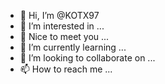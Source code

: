 - 👋 Hi, I’m @KOTX97
- 👀 I’m interested in ...
- 🤗 Nice to meet you ...
- 🌱 I’m currently learning ...
- 💞️ I’m looking to collaborate on ...
- 📫 How to reach me ...

<!---
KOTX97/KOTX97 is a ✨ special ✨ repository because its `README.md` (this file) appears on your GitHub profile.
You can click the Preview link to take a look at your changes.
--->
